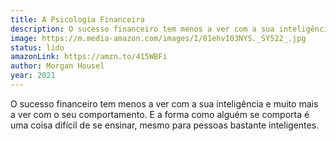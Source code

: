 ```yaml
---
title: A Psicologia Financeira
description: O sucesso financeiro tem menos a ver com a sua inteligência e muito mais a ver com o seu comportamento.
image: https://m.media-amazon.com/images/I/81ehvI03NYS._SY522_.jpg
status: lido
amazonLink: https://amzn.to/415WBFi
author: Morgan Housel
year: 2021
---
```


O sucesso financeiro tem menos a ver com a sua inteligência e muito mais a ver com o seu comportamento. E a forma como alguém se comporta é uma coisa difícil de se ensinar, mesmo para pessoas bastante inteligentes.